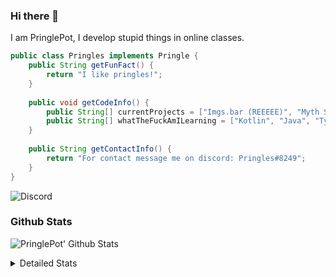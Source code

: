 ### Hi there 👋

I am PringlePot, I develop stupid things in online classes. 

```java
public class Pringles implements Pringle {
    public String getFunFact() {
        return "I like pringles!";
    }
    
    public void getCodeInfo() {
        public String[] currentProjects = ["Imgs.bar (REEEEE)", "Myth Sniper (Dead)"];
        public String[] whatTheFuckAmILearning = ["Kotlin", "Java", "Typescript", "NextJS"];
    }
    
    public String getContactInfo() {
        return "For contact message me on discord: Pringles#8249";
    }
}
```
![Discord](https://discord.c99.nl/widget/theme-1/226911291636318208.png)


### Github Stats
![PringlePot' Github Stats](https://github-readme-stats.vercel.app/api?username=PringlePot&show_icons=true&theme=dark)

<details>
  <summary>Detailed Stats</summary>
    
<!--START_SECTION:waka-->
![Lines of code](https://img.shields.io/badge/From%20Hello%20World%20I%27ve%20Written-84866%20lines%20of%20code-blue)

**🐱 My Github Data** 

> 🏆 273 Contributions in the Year 2021
 > 
> 📦 85.9 kB Used in Github's Storage 
 > 
> 💼 Opted to Hire
 > 
> 📜 6 Public Repositories 
 > 
> 🔑 9 Private Repositories  
 > 
**I'm an Early 🐤** 

```text
🌞 Morning    51 commits     █████░░░░░░░░░░░░░░░░░░░░   22.27% 
🌆 Daytime    87 commits     █████████░░░░░░░░░░░░░░░░   37.99% 
🌃 Evening    91 commits     ██████████░░░░░░░░░░░░░░░   39.74% 
🌙 Night      0 commits      ░░░░░░░░░░░░░░░░░░░░░░░░░   0.0%

```
📅 **I'm Most Productive on Sunday** 

```text
Monday       37 commits     ████░░░░░░░░░░░░░░░░░░░░░   16.16% 
Tuesday      8 commits      ░░░░░░░░░░░░░░░░░░░░░░░░░   3.49% 
Wednesday    29 commits     ███░░░░░░░░░░░░░░░░░░░░░░   12.66% 
Thursday     42 commits     ████░░░░░░░░░░░░░░░░░░░░░   18.34% 
Friday       25 commits     ██░░░░░░░░░░░░░░░░░░░░░░░   10.92% 
Saturday     32 commits     ███░░░░░░░░░░░░░░░░░░░░░░   13.97% 
Sunday       56 commits     ██████░░░░░░░░░░░░░░░░░░░   24.45%

```


📊 **This Week I Spent My Time On** 

```text
💬 Programming Languages: 
TypeScript               12 hrs 48 mins      ████████████████████░░░░░   79.74% 
EJS                      1 hr 26 mins        ██░░░░░░░░░░░░░░░░░░░░░░░   8.95% 
Python                   44 mins             █░░░░░░░░░░░░░░░░░░░░░░░░   4.6% 
JSON                     31 mins             ░░░░░░░░░░░░░░░░░░░░░░░░░   3.23% 
Other                    15 mins             ░░░░░░░░░░░░░░░░░░░░░░░░░   1.64%

🔥 Editors: 
IntelliJ                 16 hrs 3 mins       █████████████████████████   100.0%

```

**I Mostly Code in Java** 

```text
Java                     5 repos             ██████████████░░░░░░░░░░░   55.56% 
Python                   1 repo              ██░░░░░░░░░░░░░░░░░░░░░░░   11.11% 
Kotlin                   1 repo              ██░░░░░░░░░░░░░░░░░░░░░░░   11.11% 
JavaScript               1 repo              ██░░░░░░░░░░░░░░░░░░░░░░░   11.11% 
CSS                      1 repo              ██░░░░░░░░░░░░░░░░░░░░░░░   11.11%

```



<!--END_SECTION:waka-->
</details>
